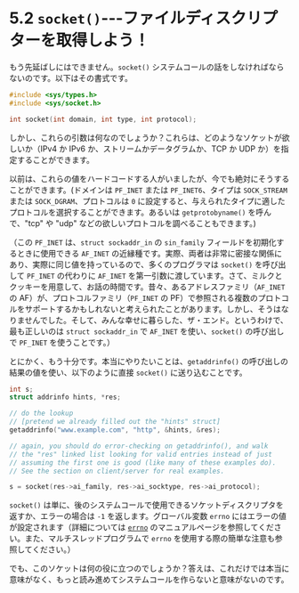 # 5.2 `socket()`---ファイルディスクリプターを取得しよう！

もう先延ばしにはできません。`socket()` システムコールの話をしなければならないのです。以下はその書式です。

```c
#include <sys/types.h>
#include <sys/socket.h>

int socket(int domain, int type, int protocol);
```

しかし、これらの引数は何なのでしょうか？これらは、どのようなソケットが欲しいか（IPv4 か IPv6 か、ストリームかデータグラムか、TCP か UDP か）を指定することができます。

以前は、これらの値をハードコードする人がいましたが、今でも絶対にそうすることができます。(ドメインは `PF_INET` または `PF_INET6`、タイプは `SOCK_STREAM` または `SOCK_DGRAM`、プロトコルは `0` に設定すると、与えられたタイプに適したプロトコルを選択することができます。あるいは `getprotobyname()` を呼んで、"tcp" や "udp" などの欲しいプロトコルを調べることもできます。)

（この `PF_INET` は、`struct sockaddr_in` の `sin_family` フィールドを初期化するときに使用できる `AF_INET` の近縁種です。実際、両者は非常に密接な関係にあり、実際に同じ値を持っているので、多くのプログラマは `socket()` を呼び出して `PF_INET` の代わりに `AF_INET` を第一引数に渡しています。さて、ミルクとクッキーを用意して、お話の時間です。昔々、あるアドレスファミリ（`AF_INET` の AF）が、プロトコルファミリ（`PF_INET` の PF）で参照される複数のプロトコルをサポートするかもしれないと考えられたことがあります。しかし、そうはなりませんでした。そして、みんな幸せに暮らした、ザ・エンド。というわけで、最も正しいのは `struct sockaddr_in` で `AF_INET` を使い、`socket()` の呼び出しで `PF_INET` を使うことです。）

とにかく、もう十分です。本当にやりたいことは、`getaddrinfo()` の呼び出しの結果の値を使い、以下のように直接 `socket()` に送り込むことです。

```c
int s;
struct addrinfo hints, *res;

// do the lookup
// [pretend we already filled out the "hints" struct]
getaddrinfo("www.example.com", "http", &hints, &res);

// again, you should do error-checking on getaddrinfo(), and walk
// the "res" linked list looking for valid entries instead of just
// assuming the first one is good (like many of these examples do).
// See the section on client/server for real examples.

s = socket(res->ai_family, res->ai_socktype, res->ai_protocol);
```

`socket()` は単に、後のシステムコールで使用できるソケットディスクリプタを返すか、エラーの場合は `-1` を返します。グローバル変数 `errno` にはエラーの値が設定されます（詳細については [`errno`](#errnoman) のマニュアルページを参照してください。また、マルチスレッドプログラムで `errno` を使用する際の簡単な注意も参照してください。）

でも、このソケットは何の役に立つのでしょうか？答えは、これだけでは本当に意味がなく、もっと読み進めてシステムコールを作らないと意味がないのです。
